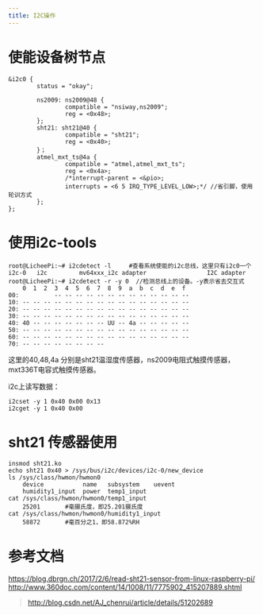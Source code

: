 ```yaml
---
title: I2C操作
---
```


使能设备树节点
==============

~~~~ {.sourceCode .bash}
&i2c0 {
        status = "okay";

        ns2009: ns2009@48 {
                compatible = "nsiway,ns2009";
                reg = <0x48>;
        };
        sht21: sht21@40 {
                compatible = "sht21";
                reg = <0x40>;
        }；
        atmel_mxt_ts@4a {
                compatible = "atmel,atmel_mxt_ts";
                reg = <0x4a>;
                /*interrupt-parent = <&pio>;
                interrupts = <6 5 IRQ_TYPE_LEVEL_LOW>;*/ //省引脚，使用轮训方式
        };
};
~~~~

使用i2c-tools
=============

    root@LicheePi:~# i2cdetect -l     #查看系统使能的i2c总线，这里只有i2c0一个
    i2c-0   i2c         mv64xxx_i2c adapter                 I2C adapter
    root@LicheePi:~# i2cdetect -r -y 0  //检测总线上的设备。-y表示省去交互式
        0  1  2  3  4  5  6  7  8  9  a  b  c  d  e  f
    00:          -- -- -- -- -- -- -- -- -- -- -- -- -- 
    10: -- -- -- -- -- -- -- -- -- -- -- -- -- -- -- -- 
    20: -- -- -- -- -- -- -- -- -- -- -- -- -- -- -- -- 
    30: -- -- -- -- -- -- -- -- -- -- -- -- -- -- -- -- 
    40: 40 -- -- -- -- -- -- -- UU -- 4a -- -- -- -- -- 
    50: -- -- -- -- -- -- -- -- -- -- -- -- -- -- -- -- 
    60: -- -- -- -- -- -- -- -- -- -- -- -- -- -- -- -- 
    70: -- -- -- -- -- -- -- --

这里的40,48,4a
分别是sht21温湿度传感器，ns2009电阻式触摸传感器，mxt336T电容式触摸传感器。

i2c上读写数据：

~~~~ {.sourceCode .bash}
i2cset -y 1 0x40 0x00 0x13
i2cget -y 1 0x40 0x00  
~~~~

sht21 传感器使用
================

~~~~ {.sourceCode .bash}
insmod sht21.ko
echo sht21 0x40 > /sys/bus/i2c/devices/i2c-0/new_device
ls /sys/class/hwmon/hwmon0
    device           name   subsystem    uevent
    humidity1_input  power  temp1_input
cat /sys/class/hwmon/hwmon0/temp1_input
    25201       #毫摄氏度，即25.201摄氏度
cat /sys/class/hwmon/hwmon0/humidity1_input
    58872       #毫百分之1，即58.872%RH
~~~~

参考文档
========

<https://blog.dbrgn.ch/2017/2/6/read-sht21-sensor-from-linux-raspberry-pi/>\
<http://www.360doc.com/content/14/1008/11/7775902_415207889.shtml>

> <http://blog.csdn.net/AJ_chenrui/article/details/51202689>
